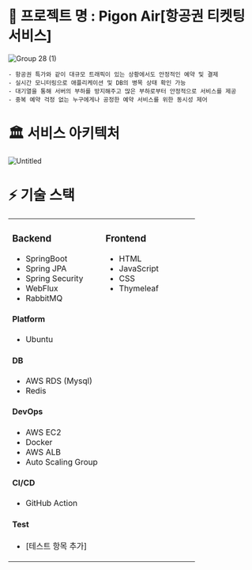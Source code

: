 # 🛫 프로젝트 명 : Pigon Air[항공권 티켓팅 서비스]  
![Group 28 (1)](https://github.com/hanghae99-19-final-8/PigonAir/assets/71509516/66802943-fc77-498f-88fb-6c1b674ace08)  
```
- 항공권 특가와 같이 대규모 트래픽이 있는 상황에서도 안정적인 예약 및 결제  
- 실시간 모니터링으로 애플리케이션 및 DB의 병목 상태 확인 가능  
- 대기열을 통해 서버의 부하를 방지해주고 많은 부하로부터 안정적으로 서비스를 제공  
- 중복 예약 걱정 없는 누구에게나 공정한 예약 서비스를 위한 동시성 제어  
```  
# 🏛️ 서비스 아키텍처  
![Untitled](https://github.com/hanghae99-19-final-8/PigonAir/assets/71509516/06a6f476-b0d8-4eff-806c-7d04de47f1d0)

# ⚡ 기술 스택
<table width="100%">
<tr>
  <td valign="top" width="50%">

  ### Backend
  - SpringBoot
  - Spring JPA
  - Spring Security
  - WebFlux
  - RabbitMQ

  #### Platform
  - Ubuntu

  #### DB
  - AWS RDS (Mysql)
  - Redis

  #### DevOps
  - AWS EC2
  - Docker
  - AWS ALB
  - Auto Scaling Group

  #### CI/CD
  - GitHub Action

  #### Test
  - [테스트 항목 추가]

  </td>
  <td valign="top">

  ### Frontend
  - HTML
  - JavaScript
  - CSS
  - Thymeleaf

  </td>
</tr>
</table>

